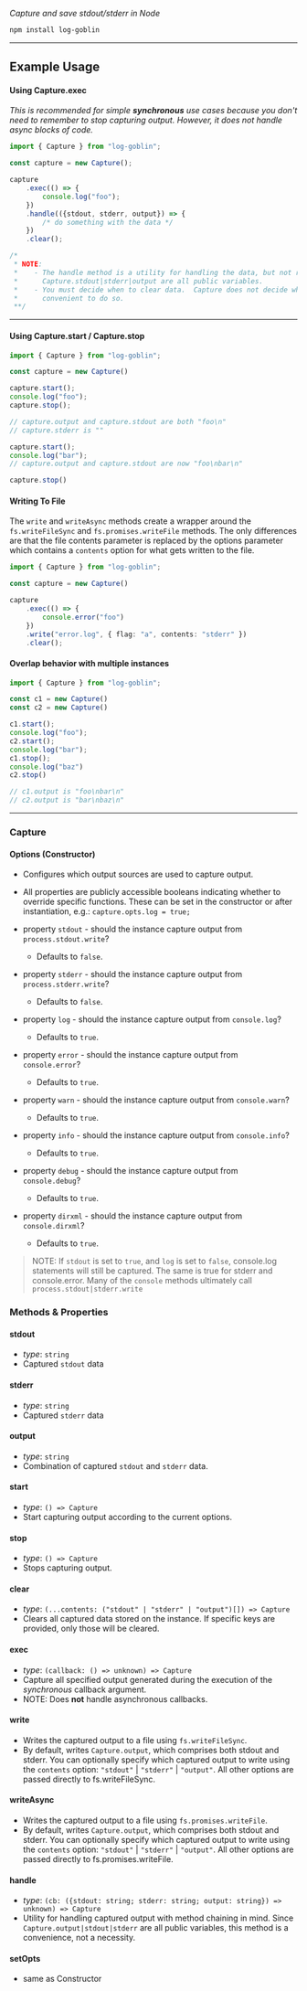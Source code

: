 *Capture and save stdout/stderr in Node*

```sh
npm install log-goblin
```

---

## Example Usage

#### Using Capture.exec

*This is recommended for simple **synchronous** use cases because you don't need
to remember to stop capturing output.  However, it does not handle async blocks
of code.*

```typescript
import { Capture } from "log-goblin";

const capture = new Capture();

capture
    .exec(() => {
        console.log("foo");
    })
    .handle(({stdout, stderr, output}) => {
        /* do something with the data */
    })
    .clear();

/*
 * NOTE:
 *    - The handle method is a utility for handling the data, but not required.
 *      Capture.stdout|stderr|output are all public variables.
 *    - You must decide when to clear data.  Capture does not decide when its
 *      convenient to do so.
 **/
```

---

#### Using Capture.start / Capture.stop

```typescript
import { Capture } from "log-goblin";

const capture = new Capture()

capture.start();
console.log("foo");
capture.stop();

// capture.output and capture.stdout are both "foo\n"
// capture.stderr is ""

capture.start();
console.log("bar");
// capture.output and capture.stdout are now "foo\nbar\n"

capture.stop()

```

#### Writing To File

The `write` and `writeAsync` methods create a wrapper around the
`fs.writeFileSync` and `fs.promises.writeFile` methods.  The only differences
are that the file contents parameter is replaced by the options parameter which
contains a `contents` option for what gets written to the file.

```typescript
import { Capture } from "log-goblin";

const capture = new Capture()

capture
    .exec(() => {
        console.error("foo")
    })
    .write("error.log", { flag: "a", contents: "stderr" })
    .clear();
```

#### Overlap behavior with multiple instances

```typescript
import { Capture } from "log-goblin";

const c1 = new Capture()
const c2 = new Capture()

c1.start();
console.log("foo");
c2.start();
console.log("bar");
c1.stop();
console.log("baz")
c2.stop()

// c1.output is "foo\nbar\n"
// c2.output is "bar\nbaz\n"

```

---

### Capture

#### Options (Constructor)
- Configures which output sources are used to capture output.
- All properties are publicly accessible booleans indicating whether to override
  specific functions.  These can be set in the constructor or after
  instantiation, e.g.: `capture.opts.log = true;`

- property `stdout` - should the instance capture output from `process.stdout.write`?
    - Defaults to `false`.
- property `stderr` - should the instance capture output from `process.stderr.write`?
    - Defaults to `false`.
- property `log` - should the instance capture output from `console.log`?
    - Defaults to `true`.
- property `error` - should the instance capture output from `console.error`?
    - Defaults to `true`.
- property `warn` - should the instance capture output from `console.warn`?
    - Defaults to `true`.
- property `info` - should the instance capture output from `console.info`?
    - Defaults to `true`.
- property `debug` - should the instance capture output from `console.debug`?
    - Defaults to `true`.
- property `dirxml` - should the instance capture output from `console.dirxml`?
    - Defaults to `true`.

> NOTE:
> If `stdout` is set to `true`, and `log` is set to `false`, console.log
> statements will still be captured.  The same is true for stderr and
> console.error. Many of the `console` methods ultimately call
> `process.stdout|stderr.write`

### Methods & Properties

#### stdout
- *type*: `string`
- Captured `stdout` data

#### stderr
- *type*: `string`
- Captured `stderr` data

#### output
- *type*: `string`
- Combination of captured `stdout` and `stderr` data.

#### start
- *type*: `() => Capture`
- Start capturing output according to the current options.

#### stop
- *type*: `() => Capture`
- Stops capturing output.

#### clear
- *type*: `(...contents: ("stdout" | "stderr" | "output")[]) => Capture`
- Clears all captured data stored on the instance. If specific keys are
  provided, only those will be cleared.

#### exec
- *type*: `(callback: () => unknown) => Capture`
- Capture all specified output generated during the execution of the
  *synchronous* callback argument.
- NOTE: Does **not** handle asynchronous callbacks.

#### write
- Writes the captured output to a file using `fs.writeFileSync`.
- By default, writes `Capture.output`, which comprises both stdout and
  stderr. You can optionally specify which captured output to write
  using the `contents` option: `"stdout"` | `"stderr"` | `"output"`. All
  other options are passed directly to fs.writeFileSync.

#### writeAsync
- Writes the captured output to a file using `fs.promises.writeFile`.
- By default, writes `Capture.output`, which comprises both stdout and
  stderr. You can optionally specify which captured output to write
  using the `contents` option: `"stdout"` | `"stderr"` | `"output"`. All
  other options are passed directly to fs.promises.writeFile.

#### handle
- *type*: `(cb: ({stdout: string; stderr: string; output: string}) =>
  unknown) => Capture`
- Utility for handling captured output with method chaining in mind. Since
  `Capture.output|stdout|stderr` are all public variables, this method is a
  convenience, not a necessity.

#### setOpts
- same as Constructor












